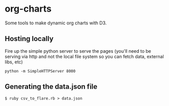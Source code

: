 # org-charts
Some tools to make dynamic org charts with D3.

## Hosting locally

Fire up the simple python server to serve the pages (you'll need to be serving via http and not the local file system so you can fetch data, external libs, etc)

```
python -m SimpleHTTPServer 8000
```

## Generating the data.json file

```
$ ruby csv_to_flare.rb > data.json
```
